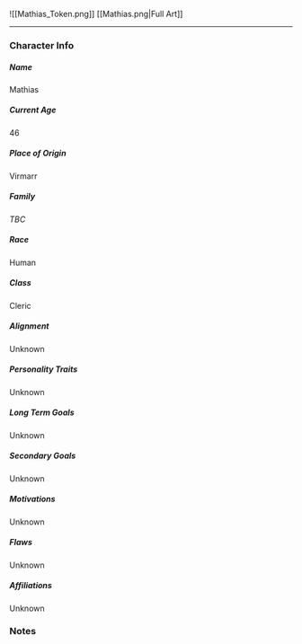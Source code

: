 ![[Mathias_Token.png]]
[[Mathias.png|Full Art]]

---
### Character Info

##### Name 
Mathias 

##### Current Age
46

##### Place of Origin
Virmarr

##### Family
*TBC*

##### Race
Human

##### Class
Cleric

##### Alignment
Unknown

##### Personality Traits
Unknown

##### Long Term Goals
Unknown

##### Secondary Goals
Unknown

##### Motivations
Unknown

##### Flaws
Unknown

##### Affiliations
Unknown

### Notes

